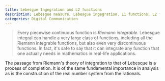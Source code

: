 ```yaml
---
title: Lebesgue Ingegration and L2 functions
description: Lebesgue measure, Lebesgue ingegration, L1 functions, L2 functions 
categories: Digital Communication
---  
```

> Every piecewise continuous function is *Riemann integrable*. Lebesgue integral can handle a very large class of functions, including all the Riemann integrable functions, but also even very discontinuous functions. In fact, it's safe to say that it can integrate any function that one actually needs in mathematics in real-life applications.  

The passage from Riemann's theory of integration to that of Lebesque is a process of completion. It is of the same fundamental importance in analysis as is the construction of the real number system from the rationals.
